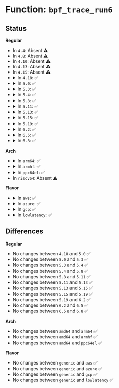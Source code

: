 # Function: <code>bpf_trace_run6</code>

## Status
<b>Regular</b>
<ul>
<li>
In <code>4.4</code>: Absent ⚠️
</li>
<li>
In <code>4.8</code>: Absent ⚠️
</li>
<li>
In <code>4.10</code>: Absent ⚠️
</li>
<li>
In <code>4.13</code>: Absent ⚠️
</li>
<li>
In <code>4.15</code>: Absent ⚠️
</li>
<li>
<details>
<summary>In <code>4.18</code>: ✅</summary>

```c
void bpf_trace_run6(struct bpf_prog *prog, u64 arg0, u64 arg1, u64 arg2, u64 arg3, u64 arg4, u64 arg5);
```

**Collision:** Unique Global

**Inline:** No

**Transformation:** False

**Instances:**

```
In kernel/trace/bpf_trace.c (ffffffff811a4930)
Location: kernel/trace/bpf_trace.c:1138
Inline: False
Direct callers:
  - kernel/bpf/core.c:__bpf_trace_xdp_redirect_template
  - mm/oom_kill.c:__bpf_trace_compact_retry
  - mm/vmscan.c:__bpf_trace_mm_vmscan_lru_shrink_inactive
  - mm/vmscan.c:__bpf_trace_mm_shrink_slab_end
  - mm/slab_common.c:__bpf_trace_kmem_alloc_node
  - mm/compaction.c:__bpf_trace_mm_compaction_end
  - fs/ext4/super.c:__bpf_trace_ext4_fsmap_class
  - fs/ext4/super.c:__bpf_trace_ext4_ext_remove_space_done
  - fs/ext4/super.c:__bpf_trace_ext4_find_delalloc_range
  - fs/jbd2/journal.c:__bpf_trace_jbd2_handle_extend
  - drivers/net/phy/mdio_bus.c:__bpf_trace_mdio_access
  - drivers/i2c/i2c-core-smbus.c:__bpf_trace_smbus_read
  - drivers/thermal/thermal_core.c:__bpf_trace_thermal_power_devfreq_get_power
  - drivers/ras/ras.c:__bpf_trace_non_standard_event
```
**Symbols:**

```
ffffffff811a4930-ffffffff811a498a: bpf_trace_run6 (STB_GLOBAL)
```
</details>
</li>
<li>
<details>
<summary>In <code>5.0</code>: ✅</summary>

```c
void bpf_trace_run6(struct bpf_prog *prog, u64 arg0, u64 arg1, u64 arg2, u64 arg3, u64 arg4, u64 arg5);
```

**Collision:** Unique Global

**Inline:** No

**Transformation:** False

**Instances:**

```
In kernel/trace/bpf_trace.c (ffffffff811b2a00)
Location: kernel/trace/bpf_trace.c:1183
Inline: False
Direct callers:
  - kernel/bpf/core.c:__bpf_trace_xdp_redirect_template
  - mm/oom_kill.c:__bpf_trace_compact_retry
  - mm/vmscan.c:__bpf_trace_mm_vmscan_lru_shrink_inactive
  - mm/vmscan.c:__bpf_trace_mm_shrink_slab_end
  - mm/slab_common.c:__bpf_trace_kmem_alloc_node
  - mm/compaction.c:__bpf_trace_mm_compaction_end
  - fs/ext4/super.c:__bpf_trace_ext4_fsmap_class
  - fs/ext4/super.c:__bpf_trace_ext4_ext_remove_space_done
  - fs/ext4/super.c:__bpf_trace_ext4_find_delalloc_range
  - fs/jbd2/journal.c:__bpf_trace_jbd2_handle_extend
  - drivers/net/phy/mdio_bus.c:__bpf_trace_mdio_access
  - drivers/i2c/i2c-core-smbus.c:__bpf_trace_smbus_read
  - drivers/thermal/thermal_core.c:__bpf_trace_thermal_power_devfreq_get_power
  - drivers/ras/ras.c:__bpf_trace_non_standard_event
```
**Symbols:**

```
ffffffff811b2a00-ffffffff811b2a5a: bpf_trace_run6 (STB_GLOBAL)
```
</details>
</li>
<li>
<details>
<summary>In <code>5.3</code>: ✅</summary>

```c
void bpf_trace_run6(struct bpf_prog *prog, u64 arg0, u64 arg1, u64 arg2, u64 arg3, u64 arg4, u64 arg5);
```

**Collision:** Unique Global

**Inline:** No

**Transformation:** False

**Instances:**

```
In kernel/trace/bpf_trace.c (ffffffff811c14e0)
Location: kernel/trace/bpf_trace.c:1352
Inline: False
Direct callers:
  - kernel/bpf/core.c:__bpf_trace_xdp_redirect_template
  - mm/oom_kill.c:__bpf_trace_compact_retry
  - mm/vmscan.c:__bpf_trace_mm_vmscan_lru_shrink_inactive
  - mm/vmscan.c:__bpf_trace_mm_shrink_slab_end
  - mm/slab_common.c:__bpf_trace_kmem_alloc_node
  - mm/compaction.c:__bpf_trace_mm_compaction_end
  - fs/ext4/super.c:__bpf_trace_ext4_fsmap_class
  - fs/ext4/super.c:__bpf_trace_ext4_ext_remove_space_done
  - fs/ext4/super.c:__bpf_trace_ext4_find_delalloc_range
  - fs/jbd2/journal.c:__bpf_trace_jbd2_handle_extend
  - drivers/net/phy/mdio_bus.c:__bpf_trace_mdio_access
  - drivers/i2c/i2c-core-smbus.c:__bpf_trace_smbus_read
  - drivers/thermal/thermal_core.c:__bpf_trace_thermal_power_devfreq_get_power
  - drivers/ras/ras.c:__bpf_trace_non_standard_event
```
**Symbols:**

```
ffffffff811c14e0-ffffffff811c158a: bpf_trace_run6 (STB_GLOBAL)
```
</details>
</li>
<li>
<details>
<summary>In <code>5.4</code>: ✅</summary>

```c
void bpf_trace_run6(struct bpf_prog *prog, u64 arg0, u64 arg1, u64 arg2, u64 arg3, u64 arg4, u64 arg5);
```

**Collision:** Unique Global

**Inline:** No

**Transformation:** False

**Instances:**

```
In kernel/trace/bpf_trace.c (ffffffff811ccc90)
Location: kernel/trace/bpf_trace.c:1376
Inline: False
Direct callers:
  - kernel/bpf/core.c:__bpf_trace_xdp_redirect_template
  - mm/oom_kill.c:__bpf_trace_compact_retry
  - mm/vmscan.c:__bpf_trace_mm_vmscan_lru_shrink_inactive
  - mm/vmscan.c:__bpf_trace_mm_shrink_slab_end
  - mm/slab_common.c:__bpf_trace_kmem_alloc_node
  - mm/compaction.c:__bpf_trace_mm_compaction_end
  - fs/ext4/super.c:__bpf_trace_ext4_fsmap_class
  - fs/ext4/super.c:__bpf_trace_ext4_ext_remove_space_done
  - fs/ext4/super.c:__bpf_trace_ext4_find_delalloc_range
  - fs/jbd2/journal.c:__bpf_trace_jbd2_handle_extend
  - block/blk-iocost.c:__bpf_trace_iocost_iocg_activate
  - drivers/net/phy/mdio_bus.c:__bpf_trace_mdio_access
  - drivers/i2c/i2c-core-smbus.c:__bpf_trace_smbus_read
  - drivers/thermal/thermal_core.c:__bpf_trace_thermal_power_devfreq_get_power
  - drivers/ras/ras.c:__bpf_trace_non_standard_event
```
**Symbols:**

```
ffffffff811ccc90-ffffffff811ccd3a: bpf_trace_run6 (STB_GLOBAL)
```
</details>
</li>
<li>
<details>
<summary>In <code>5.8</code>: ✅</summary>

```c
void bpf_trace_run6(struct bpf_prog *prog, u64 arg0, u64 arg1, u64 arg2, u64 arg3, u64 arg4, u64 arg5);
```

**Collision:** Unique Global

**Inline:** No

**Transformation:** False

**Instances:**

```
In kernel/trace/bpf_trace.c (ffffffff811e8620)
Location: kernel/trace/bpf_trace.c:1870
Inline: False
Direct callers:
  - kernel/bpf/core.c:__bpf_trace_xdp_redirect_template
  - mm/oom_kill.c:__bpf_trace_compact_retry
  - mm/vmscan.c:__bpf_trace_mm_vmscan_lru_shrink_inactive
  - mm/vmscan.c:__bpf_trace_mm_shrink_slab_end
  - mm/slab_common.c:__bpf_trace_kmem_alloc_node
  - mm/compaction.c:__bpf_trace_mm_compaction_end
  - fs/io_uring.c:__bpf_trace_io_uring_register
  - fs/ext4/super.c:__bpf_trace_ext4_fsmap_class
  - fs/ext4/super.c:__bpf_trace_ext4_ext_remove_space_done
  - fs/ext4/super.c:__bpf_trace_ext4_find_delalloc_range
  - fs/jbd2/journal.c:__bpf_trace_jbd2_handle_extend
  - block/blk-iocost.c:__bpf_trace_iocost_iocg_activate
  - drivers/net/phy/mdio_bus.c:__bpf_trace_mdio_access
  - drivers/i2c/i2c-core-smbus.c:__bpf_trace_smbus_read
  - drivers/thermal/thermal_core.c:__bpf_trace_thermal_power_devfreq_get_power
  - drivers/ras/ras.c:__bpf_trace_non_standard_event
```
**Symbols:**

```
ffffffff811e8620-ffffffff811e86ca: bpf_trace_run6 (STB_GLOBAL)
```
</details>
</li>
<li>
<details>
<summary>In <code>5.11</code>: ✅</summary>

```c
void bpf_trace_run6(struct bpf_prog *prog, u64 arg0, u64 arg1, u64 arg2, u64 arg3, u64 arg4, u64 arg5);
```

**Collision:** Unique Global

**Inline:** No

**Transformation:** False

**Instances:**

```
In kernel/trace/bpf_trace.c (ffffffff811e7bb0)
Location: kernel/trace/bpf_trace.c:2126
Inline: False
Direct callers:
  - kernel/bpf/core.c:__bpf_trace_xdp_redirect_template
  - mm/oom_kill.c:__bpf_trace_compact_retry
  - mm/vmscan.c:__bpf_trace_mm_vmscan_lru_shrink_inactive
  - mm/vmscan.c:__bpf_trace_mm_shrink_slab_end
  - mm/slab_common.c:__bpf_trace_kmem_alloc_node
  - mm/compaction.c:__bpf_trace_mm_compaction_end
  - fs/io_uring.c:__bpf_trace_io_uring_register
  - fs/ext4/super.c:__bpf_trace_ext4_fsmap_class
  - fs/ext4/super.c:__bpf_trace_ext4_ext_remove_space_done
  - fs/ext4/super.c:__bpf_trace_ext4_find_delalloc_range
  - fs/jbd2/journal.c:__bpf_trace_jbd2_handle_extend
  - block/blk-iocost.c:__bpf_trace_iocost_ioc_vrate_adj
  - block/blk-iocost.c:__bpf_trace_iocost_iocg_state
  - drivers/net/phy/mdio_bus.c:__bpf_trace_mdio_access
  - drivers/i2c/i2c-core-smbus.c:__bpf_trace_smbus_read
  - drivers/ras/ras.c:__bpf_trace_non_standard_event
```
**Symbols:**

```
ffffffff811e7bb0-ffffffff811e7c5f: bpf_trace_run6 (STB_GLOBAL)
```
</details>
</li>
<li>
<details>
<summary>In <code>5.13</code>: ✅</summary>

```c
void bpf_trace_run6(struct bpf_prog *prog, u64 arg0, u64 arg1, u64 arg2, u64 arg3, u64 arg4, u64 arg5);
```

**Collision:** Unique Global

**Inline:** No

**Transformation:** False

**Instances:**

```
In kernel/trace/bpf_trace.c (ffffffff811e89e0)
Location: kernel/trace/bpf_trace.c:1822
Inline: False
Direct callers:
  - mm/oom_kill.c:__bpf_trace_compact_retry
  - mm/vmscan.c:__bpf_trace_mm_vmscan_lru_shrink_inactive
  - mm/vmscan.c:__bpf_trace_mm_shrink_slab_end
  - mm/slab_common.c:__bpf_trace_kmem_alloc_node
  - mm/compaction.c:__bpf_trace_mm_compaction_end
  - fs/io_uring.c:__bpf_trace_io_uring_register
  - fs/ext4/super.c:__bpf_trace_ext4_fsmap_class
  - fs/ext4/super.c:__bpf_trace_ext4_ext_remove_space_done
  - fs/jbd2/journal.c:__bpf_trace_jbd2_handle_extend
  - block/blk-iocost.c:__bpf_trace_iocost_ioc_vrate_adj
  - block/blk-iocost.c:__bpf_trace_iocost_iocg_state
  - drivers/net/phy/mdio_bus.c:__bpf_trace_mdio_access
  - drivers/i2c/i2c-core-smbus.c:__bpf_trace_smbus_read
  - drivers/ras/ras.c:__bpf_trace_non_standard_event
```
**Symbols:**

```
ffffffff811e89e0-ffffffff811e8a88: bpf_trace_run6 (STB_GLOBAL)
```
</details>
</li>
<li>
<details>
<summary>In <code>5.15</code>: ✅</summary>

```c
void bpf_trace_run6(struct bpf_prog *prog, u64 arg0, u64 arg1, u64 arg2, u64 arg3, u64 arg4, u64 arg5);
```

**Collision:** Unique Global

**Inline:** No

**Transformation:** False

**Instances:**

```
In kernel/trace/bpf_trace.c (ffffffff81219650)
Location: kernel/trace/bpf_trace.c:1906
Inline: False
Direct callers:
  - mm/oom_kill.c:__bpf_trace_compact_retry
  - mm/vmscan.c:__bpf_trace_mm_vmscan_lru_shrink_inactive
  - mm/vmscan.c:__bpf_trace_mm_shrink_slab_end
  - mm/slab_common.c:__bpf_trace_kmem_alloc_node
  - mm/compaction.c:__bpf_trace_mm_compaction_end
  - fs/io_uring.c:__bpf_trace_io_uring_poll_arm
  - fs/io_uring.c:__bpf_trace_io_uring_register
  - fs/ext4/super.c:__bpf_trace_ext4_fsmap_class
  - fs/ext4/super.c:__bpf_trace_ext4_ext_remove_space_done
  - fs/jbd2/journal.c:__bpf_trace_jbd2_handle_extend
  - block/blk-iocost.c:__bpf_trace_iocost_ioc_vrate_adj
  - block/blk-iocost.c:__bpf_trace_iocost_iocg_state
  - drivers/net/phy/mdio_bus.c:__bpf_trace_mdio_access
  - drivers/i2c/i2c-core-smbus.c:__bpf_trace_smbus_read
  - drivers/ras/ras.c:__bpf_trace_non_standard_event
```
**Symbols:**

```
ffffffff81219650-ffffffff812196f4: bpf_trace_run6 (STB_GLOBAL)
```
</details>
</li>
<li>
<details>
<summary>In <code>5.19</code>: ✅</summary>

```c
void bpf_trace_run6(struct bpf_prog *prog, u64 arg0, u64 arg1, u64 arg2, u64 arg3, u64 arg4, u64 arg5);
```

**Collision:** Unique Global

**Inline:** No

**Transformation:** False

**Instances:**

```
In kernel/trace/bpf_trace.c (ffffffff81257f30)
Location: kernel/trace/bpf_trace.c:2087
Inline: False
Direct callers:
  - mm/oom_kill.c:__bpf_trace_compact_retry
  - mm/vmscan.c:__bpf_trace_mm_vmscan_lru_shrink_inactive
  - mm/vmscan.c:__bpf_trace_mm_shrink_slab_end
  - mm/slab_common.c:__bpf_trace_kmem_alloc_node
  - fs/ext4/super.c:__bpf_trace_ext4_fsmap_class
  - fs/ext4/super.c:__bpf_trace_ext4_ext_remove_space_done
  - fs/jbd2/journal.c:__bpf_trace_jbd2_handle_extend
  - block/blk-iocost.c:__bpf_trace_iocost_ioc_vrate_adj
  - block/blk-iocost.c:__bpf_trace_iocost_iocg_state
  - io_uring/io_uring.c:__bpf_trace_io_uring_poll_arm
  - drivers/net/phy/mdio_bus.c:__bpf_trace_mdio_access
  - drivers/i2c/i2c-core-smbus.c:__bpf_trace_smbus_read
  - drivers/ras/ras.c:__bpf_trace_non_standard_event
```
**Symbols:**

```
ffffffff81257f30-ffffffff81257fed: bpf_trace_run6 (STB_GLOBAL)
```
</details>
</li>
<li>
<details>
<summary>In <code>6.2</code>: ✅</summary>

```c
void bpf_trace_run6(struct bpf_prog *prog, u64 arg0, u64 arg1, u64 arg2, u64 arg3, u64 arg4, u64 arg5);
```

**Collision:** Unique Global

**Inline:** No

**Transformation:** False

**Instances:**

```
In kernel/trace/bpf_trace.c (ffffffff812a76a0)
Location: kernel/trace/bpf_trace.c:2310
Inline: False
Direct callers:
  - mm/oom_kill.c:__bpf_trace_compact_retry
  - mm/vmscan.c:__bpf_trace_mm_vmscan_lru_shrink_inactive
  - mm/vmscan.c:__bpf_trace_mm_shrink_slab_end
  - mm/slab_common.c:__bpf_trace_kmalloc
  - mm/vmalloc.c:__bpf_trace_alloc_vmap_area
  - mm/khugepaged.c:__bpf_trace_mm_khugepaged_scan_file
  - fs/ext4/super.c:__bpf_trace_ext4_fsmap_class
  - fs/ext4/super.c:__bpf_trace_ext4_ext_remove_space_done
  - fs/jbd2/journal.c:__bpf_trace_jbd2_handle_extend
  - block/blk-iocost.c:__bpf_trace_iocost_ioc_vrate_adj
  - block/blk-iocost.c:__bpf_trace_iocost_iocg_state
  - drivers/net/phy/mdio_bus.c:__bpf_trace_mdio_access
  - drivers/i2c/i2c-core-smbus.c:__bpf_trace_smbus_read
  - drivers/ras/ras.c:__bpf_trace_non_standard_event
```
**Symbols:**

```
ffffffff812a76a0-ffffffff812a7786: bpf_trace_run6 (STB_GLOBAL)
```
</details>
</li>
<li>
<details>
<summary>In <code>6.5</code>: ✅</summary>

```c
void bpf_trace_run6(struct bpf_prog *prog, u64 arg0, u64 arg1, u64 arg2, u64 arg3, u64 arg4, u64 arg5);
```

**Collision:** Unique Global

**Inline:** No

**Transformation:** False

**Instances:**

```
In kernel/trace/bpf_trace.c (ffffffff812c9930)
Location: kernel/trace/bpf_trace.c:2319
Inline: False
Direct callers:
  - mm/oom_kill.c:__bpf_trace_compact_retry
  - mm/vmscan.c:__bpf_trace_mm_vmscan_lru_shrink_inactive
  - mm/vmscan.c:__bpf_trace_mm_shrink_slab_end
  - mm/slab_common.c:__bpf_trace_kmalloc
  - mm/vmalloc.c:__bpf_trace_alloc_vmap_area
  - mm/khugepaged.c:__bpf_trace_mm_khugepaged_scan_file
  - fs/ext4/super.c:__bpf_trace_ext4_fsmap_class
  - fs/ext4/super.c:__bpf_trace_ext4_ext_remove_space_done
  - fs/jbd2/journal.c:__bpf_trace_jbd2_shrink_checkpoint_list
  - fs/jbd2/journal.c:__bpf_trace_jbd2_handle_extend
  - block/blk-iocost.c:__bpf_trace_iocost_ioc_vrate_adj
  - block/blk-iocost.c:__bpf_trace_iocost_iocg_state
  - drivers/net/phy/mdio_bus.c:__bpf_trace_mdio_access
  - drivers/i2c/i2c-core-smbus.c:__bpf_trace_smbus_read
  - drivers/ras/ras.c:__bpf_trace_non_standard_event
```
**Symbols:**

```
ffffffff812c9930-ffffffff812c9a16: bpf_trace_run6 (STB_GLOBAL)
```
</details>
</li>
<li>
<details>
<summary>In <code>6.8</code>: ✅</summary>

```c
void bpf_trace_run6(struct bpf_prog *prog, u64 arg0, u64 arg1, u64 arg2, u64 arg3, u64 arg4, u64 arg5);
```

**Collision:** Unique Global

**Inline:** No

**Transformation:** False

**Instances:**

```
In kernel/trace/bpf_trace.c (ffffffff812e66a0)
Location: kernel/trace/bpf_trace.c:2424
Inline: False
Direct callers:
  - mm/oom_kill.c:__bpf_trace_compact_retry
  - mm/vmscan.c:__bpf_trace_mm_vmscan_lru_shrink_inactive
  - mm/vmscan.c:__bpf_trace_mm_shrink_slab_end
  - mm/slab_common.c:__bpf_trace_kmalloc
  - mm/vmalloc.c:__bpf_trace_alloc_vmap_area
  - mm/khugepaged.c:__bpf_trace_mm_khugepaged_scan_file
  - fs/ext4/super.c:__bpf_trace_ext4_fsmap_class
  - fs/ext4/super.c:__bpf_trace_ext4_ext_remove_space_done
  - fs/jbd2/journal.c:__bpf_trace_jbd2_shrink_checkpoint_list
  - fs/jbd2/journal.c:__bpf_trace_jbd2_handle_extend
  - block/blk-iocost.c:__bpf_trace_iocost_ioc_vrate_adj
  - block/blk-iocost.c:__bpf_trace_iocost_iocg_state
  - drivers/net/phy/mdio_bus.c:__bpf_trace_mdio_access
  - drivers/i2c/i2c-core-smbus.c:__bpf_trace_smbus_read
  - drivers/ras/ras.c:__bpf_trace_non_standard_event
```
**Symbols:**

```
ffffffff812e66a0-ffffffff812e6786: bpf_trace_run6 (STB_GLOBAL)
```
</details>
</li>
</ul>
<b>Arch</b>
<ul>
<li>
<details>
<summary>In <code>arm64</code>: ✅</summary>

```c
void bpf_trace_run6(struct bpf_prog *prog, u64 arg0, u64 arg1, u64 arg2, u64 arg3, u64 arg4, u64 arg5);
```

**Collision:** Unique Global

**Inline:** No

**Transformation:** False

**Instances:**

```
In kernel/trace/bpf_trace.c (ffff80001024e0d0)
Location: kernel/trace/bpf_trace.c:1376
Inline: False
Direct callers:
  - kernel/bpf/core.c:__bpf_trace_xdp_redirect_template
  - mm/oom_kill.c:__bpf_trace_compact_retry
  - mm/vmscan.c:__bpf_trace_mm_vmscan_lru_shrink_inactive
  - mm/vmscan.c:__bpf_trace_mm_shrink_slab_end
  - mm/slab_common.c:__bpf_trace_kmem_alloc_node
  - mm/compaction.c:__bpf_trace_mm_compaction_end
  - fs/ext4/super.c:__bpf_trace_ext4_fsmap_class
  - fs/ext4/super.c:__bpf_trace_ext4_ext_remove_space_done
  - fs/ext4/super.c:__bpf_trace_ext4_find_delalloc_range
  - fs/jbd2/journal.c:__bpf_trace_jbd2_handle_extend
  - block/blk-iocost.c:__bpf_trace_iocost_iocg_activate
  - drivers/net/phy/mdio_bus.c:__bpf_trace_mdio_access
  - drivers/i2c/i2c-core-smbus.c:__bpf_trace_smbus_read
  - drivers/thermal/thermal_core.c:__bpf_trace_thermal_power_devfreq_get_power
  - drivers/ras/ras.c:__bpf_trace_non_standard_event
```
**Symbols:**

```
ffff80001024e0d0-ffff80001024e18c: bpf_trace_run6 (STB_GLOBAL)
```
</details>
</li>
<li>
<details>
<summary>In <code>armhf</code>: ✅</summary>

```c
void bpf_trace_run6(struct bpf_prog *prog, u64 arg0, u64 arg1, u64 arg2, u64 arg3, u64 arg4, u64 arg5);
```

**Collision:** Unique Global

**Inline:** No

**Transformation:** False

**Instances:**

```
In kernel/trace/bpf_trace.c (c047f1bc)
Location: kernel/trace/bpf_trace.c:1376
Inline: False
Direct callers:
  - kernel/bpf/core.c:__bpf_trace_xdp_redirect_template
  - mm/oom_kill.c:__bpf_trace_compact_retry
  - mm/vmscan.c:__bpf_trace_mm_vmscan_lru_shrink_inactive
  - mm/vmscan.c:__bpf_trace_mm_shrink_slab_end
  - mm/slab_common.c:__bpf_trace_kmem_alloc_node
  - mm/compaction.c:__bpf_trace_mm_compaction_end
  - fs/ext4/super.c:__bpf_trace_ext4_fsmap_class
  - fs/ext4/super.c:__bpf_trace_ext4_ext_remove_space_done
  - fs/ext4/super.c:__bpf_trace_ext4_find_delalloc_range
  - fs/jbd2/journal.c:__bpf_trace_jbd2_handle_extend
  - block/blk-iocost.c:__bpf_trace_iocost_iocg_activate
  - drivers/net/phy/mdio_bus.c:__bpf_trace_mdio_access
  - drivers/i2c/i2c-core-smbus.c:__bpf_trace_smbus_read
  - drivers/thermal/thermal_core.c:__bpf_trace_thermal_power_devfreq_get_power
  - drivers/ras/ras.c:__bpf_trace_non_standard_event
```
**Symbols:**

```
c047f1bc-c047f2e8: bpf_trace_run6 (STB_GLOBAL)
```
</details>
</li>
<li>
<details>
<summary>In <code>ppc64el</code>: ✅</summary>

```c
void bpf_trace_run6(struct bpf_prog *prog, u64 arg0, u64 arg1, u64 arg2, u64 arg3, u64 arg4, u64 arg5);
```

**Collision:** Unique Global

**Inline:** No

**Transformation:** False

**Instances:**

```
In kernel/trace/bpf_trace.c (c0000000002e7f80)
Location: kernel/trace/bpf_trace.c:1376
Inline: False
Direct callers:
  - kernel/bpf/core.c:__bpf_trace_xdp_redirect_template
  - mm/oom_kill.c:__bpf_trace_compact_retry
  - mm/vmscan.c:__bpf_trace_mm_vmscan_lru_shrink_inactive
  - mm/vmscan.c:__bpf_trace_mm_shrink_slab_end
  - mm/slab_common.c:__bpf_trace_kmem_alloc_node
  - mm/compaction.c:__bpf_trace_mm_compaction_end
  - fs/ext4/super.c:__bpf_trace_ext4_fsmap_class
  - fs/ext4/super.c:__bpf_trace_ext4_ext_remove_space_done
  - fs/ext4/super.c:__bpf_trace_ext4_find_delalloc_range
  - fs/jbd2/journal.c:__bpf_trace_jbd2_handle_extend
  - block/blk-iocost.c:__bpf_trace_iocost_iocg_activate
  - drivers/net/phy/mdio_bus.c:__bpf_trace_mdio_access
  - drivers/i2c/i2c-core-smbus.c:__bpf_trace_smbus_read
  - drivers/thermal/thermal_core.c:__bpf_trace_thermal_power_devfreq_get_power
  - drivers/ras/ras.c:__bpf_trace_non_standard_event
```
**Symbols:**

```
c0000000002e7f80-c0000000002e8080: bpf_trace_run6 (STB_GLOBAL)
```
</details>
</li>
<li>
In <code>riscv64</code>: Absent ⚠️
</li>
</ul>
<b>Flavor</b>
<ul>
<li>
<details>
<summary>In <code>aws</code>: ✅</summary>

```c
void bpf_trace_run6(struct bpf_prog *prog, u64 arg0, u64 arg1, u64 arg2, u64 arg3, u64 arg4, u64 arg5);
```

**Collision:** Unique Global

**Inline:** No

**Transformation:** False

**Instances:**

```
In kernel/trace/bpf_trace.c (ffffffff811c52b0)
Location: kernel/trace/bpf_trace.c:1376
Inline: False
Direct callers:
  - kernel/bpf/core.c:__bpf_trace_xdp_redirect_template
  - mm/oom_kill.c:__bpf_trace_compact_retry
  - mm/vmscan.c:__bpf_trace_mm_vmscan_lru_shrink_inactive
  - mm/vmscan.c:__bpf_trace_mm_shrink_slab_end
  - mm/slab_common.c:__bpf_trace_kmem_alloc_node
  - mm/compaction.c:__bpf_trace_mm_compaction_end
  - fs/ext4/super.c:__bpf_trace_ext4_fsmap_class
  - fs/ext4/super.c:__bpf_trace_ext4_ext_remove_space_done
  - fs/ext4/super.c:__bpf_trace_ext4_find_delalloc_range
  - fs/jbd2/journal.c:__bpf_trace_jbd2_handle_extend
  - block/blk-iocost.c:__bpf_trace_iocost_iocg_activate
  - drivers/net/phy/mdio_bus.c:__bpf_trace_mdio_access
  - drivers/thermal/thermal_core.c:__bpf_trace_thermal_power_devfreq_get_power
  - drivers/ras/ras.c:__bpf_trace_non_standard_event
```
**Symbols:**

```
ffffffff811c52b0-ffffffff811c535a: bpf_trace_run6 (STB_GLOBAL)
```
</details>
</li>
<li>
<details>
<summary>In <code>azure</code>: ✅</summary>

```c
void bpf_trace_run6(struct bpf_prog *prog, u64 arg0, u64 arg1, u64 arg2, u64 arg3, u64 arg4, u64 arg5);
```

**Collision:** Unique Global

**Inline:** No

**Transformation:** False

**Instances:**

```
In kernel/trace/bpf_trace.c (ffffffff811b8090)
Location: kernel/trace/bpf_trace.c:1376
Inline: False
Direct callers:
  - kernel/bpf/core.c:__bpf_trace_xdp_redirect_template
  - mm/oom_kill.c:__bpf_trace_compact_retry
  - mm/vmscan.c:__bpf_trace_mm_vmscan_lru_shrink_inactive
  - mm/vmscan.c:__bpf_trace_mm_shrink_slab_end
  - mm/slab_common.c:__bpf_trace_kmem_alloc_node
  - mm/compaction.c:__bpf_trace_mm_compaction_end
  - fs/ext4/super.c:__bpf_trace_ext4_fsmap_class
  - fs/ext4/super.c:__bpf_trace_ext4_ext_remove_space_done
  - fs/ext4/super.c:__bpf_trace_ext4_find_delalloc_range
  - fs/jbd2/journal.c:__bpf_trace_jbd2_handle_extend
  - block/blk-iocost.c:__bpf_trace_iocost_iocg_activate
  - drivers/net/phy/mdio_bus.c:__bpf_trace_mdio_access
  - drivers/thermal/thermal_core.c:__bpf_trace_thermal_power_devfreq_get_power
  - drivers/ras/ras.c:__bpf_trace_non_standard_event
```
**Symbols:**

```
ffffffff811b8090-ffffffff811b813a: bpf_trace_run6 (STB_GLOBAL)
```
</details>
</li>
<li>
<details>
<summary>In <code>gcp</code>: ✅</summary>

```c
void bpf_trace_run6(struct bpf_prog *prog, u64 arg0, u64 arg1, u64 arg2, u64 arg3, u64 arg4, u64 arg5);
```

**Collision:** Unique Global

**Inline:** No

**Transformation:** False

**Instances:**

```
In kernel/trace/bpf_trace.c (ffffffff811c3080)
Location: kernel/trace/bpf_trace.c:1376
Inline: False
Direct callers:
  - kernel/bpf/core.c:__bpf_trace_xdp_redirect_template
  - mm/oom_kill.c:__bpf_trace_compact_retry
  - mm/vmscan.c:__bpf_trace_mm_vmscan_lru_shrink_inactive
  - mm/vmscan.c:__bpf_trace_mm_shrink_slab_end
  - mm/slab_common.c:__bpf_trace_kmem_alloc_node
  - mm/compaction.c:__bpf_trace_mm_compaction_end
  - fs/ext4/super.c:__bpf_trace_ext4_fsmap_class
  - fs/ext4/super.c:__bpf_trace_ext4_ext_remove_space_done
  - fs/ext4/super.c:__bpf_trace_ext4_find_delalloc_range
  - fs/jbd2/journal.c:__bpf_trace_jbd2_handle_extend
  - block/blk-iocost.c:__bpf_trace_iocost_iocg_activate
  - drivers/net/phy/mdio_bus.c:__bpf_trace_mdio_access
  - drivers/i2c/i2c-core-smbus.c:__bpf_trace_smbus_read
  - drivers/thermal/thermal_core.c:__bpf_trace_thermal_power_devfreq_get_power
  - drivers/ras/ras.c:__bpf_trace_non_standard_event
```
**Symbols:**

```
ffffffff811c3080-ffffffff811c312a: bpf_trace_run6 (STB_GLOBAL)
```
</details>
</li>
<li>
<details>
<summary>In <code>lowlatency</code>: ✅</summary>

```c
void bpf_trace_run6(struct bpf_prog *prog, u64 arg0, u64 arg1, u64 arg2, u64 arg3, u64 arg4, u64 arg5);
```

**Collision:** Unique Global

**Inline:** No

**Transformation:** False

**Instances:**

```
In kernel/trace/bpf_trace.c (ffffffff811d2480)
Location: kernel/trace/bpf_trace.c:1376
Inline: False
Direct callers:
  - kernel/bpf/core.c:__bpf_trace_xdp_redirect_template
  - mm/oom_kill.c:__bpf_trace_compact_retry
  - mm/vmscan.c:__bpf_trace_mm_vmscan_lru_shrink_inactive
  - mm/vmscan.c:__bpf_trace_mm_shrink_slab_end
  - mm/slab_common.c:__bpf_trace_kmem_alloc_node
  - mm/compaction.c:__bpf_trace_mm_compaction_end
  - fs/ext4/super.c:__bpf_trace_ext4_fsmap_class
  - fs/ext4/super.c:__bpf_trace_ext4_ext_remove_space_done
  - fs/ext4/super.c:__bpf_trace_ext4_find_delalloc_range
  - fs/jbd2/journal.c:__bpf_trace_jbd2_handle_extend
  - block/blk-iocost.c:__bpf_trace_iocost_iocg_activate
  - drivers/net/phy/mdio_bus.c:__bpf_trace_mdio_access
  - drivers/i2c/i2c-core-smbus.c:__bpf_trace_smbus_read
  - drivers/thermal/thermal_core.c:__bpf_trace_thermal_power_devfreq_get_power
  - drivers/ras/ras.c:__bpf_trace_non_standard_event
```
**Symbols:**

```
ffffffff811d2480-ffffffff811d254b: bpf_trace_run6 (STB_GLOBAL)
```
</details>
</li>
</ul>

## Differences
<b>Regular</b>
<ul>
<li>
No changes between <code>4.18</code> and <code>5.0</code> ✅
</li>
<li>
No changes between <code>5.0</code> and <code>5.3</code> ✅
</li>
<li>
No changes between <code>5.3</code> and <code>5.4</code> ✅
</li>
<li>
No changes between <code>5.4</code> and <code>5.8</code> ✅
</li>
<li>
No changes between <code>5.8</code> and <code>5.11</code> ✅
</li>
<li>
No changes between <code>5.11</code> and <code>5.13</code> ✅
</li>
<li>
No changes between <code>5.13</code> and <code>5.15</code> ✅
</li>
<li>
No changes between <code>5.15</code> and <code>5.19</code> ✅
</li>
<li>
No changes between <code>5.19</code> and <code>6.2</code> ✅
</li>
<li>
No changes between <code>6.2</code> and <code>6.5</code> ✅
</li>
<li>
No changes between <code>6.5</code> and <code>6.8</code> ✅
</li>
</ul>
<b>Arch</b>
<ul>
<li>
No changes between <code>amd64</code> and <code>arm64</code> ✅
</li>
<li>
No changes between <code>amd64</code> and <code>armhf</code> ✅
</li>
<li>
No changes between <code>amd64</code> and <code>ppc64el</code> ✅
</li>
</ul>
<b>Flavor</b>
<ul>
<li>
No changes between <code>generic</code> and <code>aws</code> ✅
</li>
<li>
No changes between <code>generic</code> and <code>azure</code> ✅
</li>
<li>
No changes between <code>generic</code> and <code>gcp</code> ✅
</li>
<li>
No changes between <code>generic</code> and <code>lowlatency</code> ✅
</li>
</ul>
